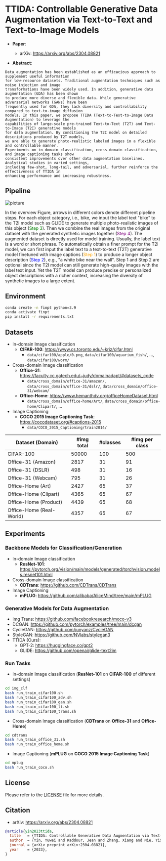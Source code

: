 # TTIDA: Controllable Generative Data Augmentation via Text-to-Text and Text-to-Image Models

* **Paper**:
  * arXiv: https://arxiv.org/abs/2304.08821

* **Abstract**:

```text
Data augmentation has been established as an efficacious approach to supplement useful information 
for low-resource datasets. Traditional augmentation techniques such as noise injection and image 
transformations have been widely used. In addition, generative data augmentation (GDA) has been shown 
to produce more diverse and flexible data. While generative adversarial networks (GANs) have been 
frequently used for GDA, they lack diversity and controllability compared to text-to-image diffusion 
models. In this paper, we propose TTIDA (Text-to-Text-to-Image Data Augmentation) to leverage the 
capabilities of large-scale pre-trained Text-to-Text (T2T) and Text-to-Image (T2I) generative models 
for data augmentation. By conditioning the T2I model on detailed descriptions produced by T2T models, 
we are able to generate photo-realistic labeled images in a flexible and controllable manner. 
Experiments on in-domain classification, cross-domain classification, and image captioning tasks show 
consistent improvements over other data augmentation baselines. Analytical studies in varied settings, 
including few-shot, long-tail, and adversarial, further reinforce the effectiveness of TTIDA in 
enhancing performance and increasing robustness.
```

## Pipeline

![picture](https://yuweiyin.com/files/img/2023-04-18-TTIDA.png)

In the overview Figure, arrows in different colors denote different pipeline steps. 
For each object category, i.e., bike, we input the label text "bike" to the T2I model 
such as GLIDE to generate multiple photo-realistic images of this object 
(<span style="color:green">Step 3</span>). Then we combine the real images from the 
original dataset with the generated synthetic images together 
(<span style="color:purple">Step 4</span>). The augmented dataset is directly used for model training.
Usually, the label text is a word or short phrase. To automatically obtain a finer prompt for the T2I model, 
we can first input the label text to a text-to-text (T2T) generative model finetuned with image captions 
(<span style="color:orange">Step 1</span>) to produce a longer object description 
(<span style="color:blue">Step 2</span>), e.g., "a white bike near the wall".
Step 1 and Step 2 are optional since the T2I model can still generate high-quality 
images with the label text input. Yet the T2T model can produce precise or personalized object 
descriptions with a richer context, increasing the diversity of synthetic images to a large extent.


## Environment

```bash
conda create -n finpt python=3.9
conda activate finpt
pip install -r requirements.txt
```

## Datasets

* In-domain Image classification
  * **CIFAR-100**: https://www.cs.toronto.edu/~kriz/cifar.html
    * `data/cifar100/apple/0.png`, `data/cifar100/aquarium_fish/`, ..., `data/cifar100/worm/`
* Cross-domain Image classification
  * **Office-31**: https://faculty.cc.gatech.edu/~judy/domainadapt/#datasets_code
    * `data/cross_domain/office-31/amazon/`, `data/cross_domain/office-31/dslr/`, `data/cross_domain/office-31/webcam/`
  * **Office-Home**: https://www.hemanthdv.org/officeHomeDataset.html
    * `data/cross_domain/office-home/Art/`, `data/cross_domain/office-home/Clipart/`, ...
* Image Captioning
  * **COCO 2015 Image Captioning Task**: https://cocodataset.org/#captions-2015
    * `data/COCO_2015_Captioning/train2014/`

| Dataset (Domain)         | #img total | #classes | #img per class |
|--------------------------|------------|----------|----------------|
| CIFAR-100                | 50000      | 100      | 500            |
| Office-31 (Amazon)       | 2817       | 31       | 91             |
| Office-31 (DSLR)         | 498        | 31       | 16             |
| Office-31 (Webcam)       | 795        | 31       | 26             |
| Office-Home (Art)        | 2427       | 65       | 37             |
| Office-Home (Clipart)    | 4365       | 65       | 67             |
| Office-Home (Product)    | 4439       | 65       | 68             |
| Office-Home (Real-World) | 4357       | 65       | 67             |


## Experiments

### Backbone Models for Classification/Generation

* In-domain Image classification
  * **ResNet-101**: https://pytorch.org/vision/main/models/generated/torchvision.models.resnet101.html
* Cross-domain Image classification
  * **CDTrans**: https://github.com/CDTrans/CDTrans
* Image Captioning
  * **mPLUG**: https://github.com/alibaba/AliceMind/tree/main/mPLUG

### Generative Models for Data Augmentation

* Img Trans: https://github.com/facebookresearch/moco-v3
* DCGAN: https://github.com/pytorch/examples/tree/main/dcgan
* CycleGAN: https://github.com/junyanz/CycleGAN
* StyleGAN: https://github.com/NVlabs/stylegan3
* TTIDA (Ours):
  * GPT-2: https://huggingface.co/gpt2
  * GLIDE: https://github.com/openai/glide-text2im

### Run Tasks

* In-domain Image classification (**ResNet-101** on **CIFAR-100** of different settings)

```bash
cd img_clf
bash run_train_cifar100.sh
bash run_train_cifar100_adv.sh
bash run_train_cifar100_gan.sh
bash run_train_cifar100_lt.sh
bash run_train_cifar100_trans.sh
```

* Cross-domain Image classification (**CDTrans** on **Office-31** and **Office-Home**)

```bash
cd cdtrans
bash run_train_office_31.sh
bash run_train_office_home.sh
```

* Image Captioning (**mPLUG** on **COCO 2015 Image Captioning Task**)

```bash
cd mplug
bash run_train_coco.sh
```

## License

Please refer to the [LICENSE](./LICENSE) file for more details.


## Citation

* arXiv: https://arxiv.org/abs/2304.08821

```bibtex
@article{yin2023ttida,
  title   = {TTIDA: Controllable Generative Data Augmentation via Text-to-Text and Text-to-Image Models},
  author  = {Yin, Yuwei and Kaddour, Jean and Zhang, Xiang and Nie, Yixin and Liu, Zhenguang and Kong, Lingpeng and Liu, Qi},
  journal = {arXiv preprint arXiv:2304.08821},
  year    = {2023},
}
```
